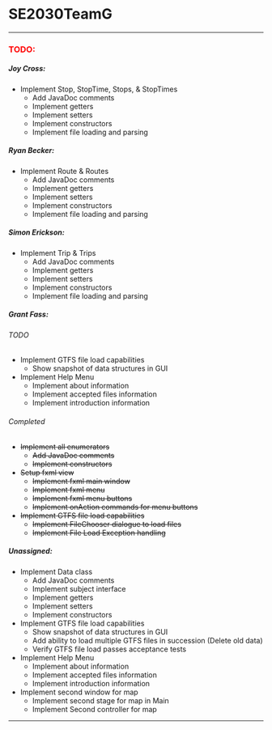 <!--
    @author Grant Fass
-->
<h1>SE2030TeamG</h1>
<hr>
<h3 style="color:red">TODO:</h3>
<h5>Joy Cross:</h5>
<ul>
    <li>
        Implement Stop, StopTime, Stops, & StopTimes
        <ul>
            <li>Add JavaDoc comments</li>
            <li>Implement getters</li>
            <li>Implement setters</li>
            <li>Implement constructors</li>
            <li>Implement file loading and parsing</li>
        </ul>
    </li>
</ul>
<h5>Ryan Becker:</h5>
<ul>
    <li>
        Implement Route & Routes
        <ul>
            <li>Add JavaDoc comments</li>
            <li>Implement getters</li>
            <li>Implement setters</li>
            <li>Implement constructors</li>
            <li>Implement file loading and parsing</li>
        </ul>
    </li>
</ul>
<h5>Simon Erickson:</h5>
<ul>
    <li>
        Implement Trip & Trips
        <ul>
            <li>Add JavaDoc comments</li>
            <li>Implement getters</li>
            <li>Implement setters</li>
            <li>Implement constructors</li>
            <li>Implement file loading and parsing</li>
        </ul>
    </li>
    
</ul>
<h5>Grant Fass:</h5>
<h6>TODO</h6>
<ul>
    <li>
        Implement GTFS file load capabilities
        <ul>
            <li>Show snapshot of data structures in GUI</li>
        </ul>
    </li>
    <li>
        Implement Help Menu
        <ul>
            <li>Implement about information</li>
            <li>Implement accepted files information</li>
            <li>Implement introduction information</li>
        </ul>
    </li>
</ul>
<h6>Completed</h6>
<s>
    <ul>
        <li>
            Implement all enumerators
            <ul>
                <li>Add JavaDoc comments</li>
                <li>Implement constructors</li>
            </ul>
        </li>
        <li>
            Setup fxml view
            <ul>
                <li>Implement fxml main window</li>
                <li>Implement fxml menu</li>
                <li>Implement fxml menu buttons</li>
                <li>Implement onAction commands for menu buttons</li>
            </ul>
        </li>
        <li>
            Implement GTFS file load capabilities
            <ul>
                <li>Implement FileChooser dialogue to load files</li>
                <li>Implement File Load Exception handling</li>
            </ul>
        </li>
    </ul>
</s>
<h5>Unassigned:</h5>
<ul>
    <li>
        Implement Data class
        <ul>
            <li>Add JavaDoc comments</li>
            <li>Implement subject interface</li>
            <li>Implement getters</li>
            <li>Implement setters</li>
            <li>Implement constructors</li>
        </ul>
    </li>
    <li>
        Implement GTFS file load capabilities
        <ul>
            <li>Show snapshot of data structures in GUI</li>
            <li>Add ability to load multiple GTFS files in succession (Delete old data)</li>
            <li>Verify GTFS file load passes acceptance tests</li>
        </ul>
    </li>
    <li>
        Implement Help Menu
        <ul>
            <li>Implement about information</li>
            <li>Implement accepted files information</li>
            <li>Implement introduction information</li>
        </ul>
    </li>
    <li>
        Implement second window for map
        <ul>
            <li>Implement second stage for map in Main</li>
            <li>Implement Second controller for map</li>
        </ul>
    </li>
</ul>
<hr>
